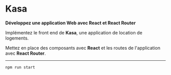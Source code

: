# Kasa

**Développez une application Web avec React et React Router**

Implémentez le front end de **Kasa**, une application de location de logements.

Mettez en place des composants avec **React** et les routes de l'application avec **React Router**.

---

`npm run start `